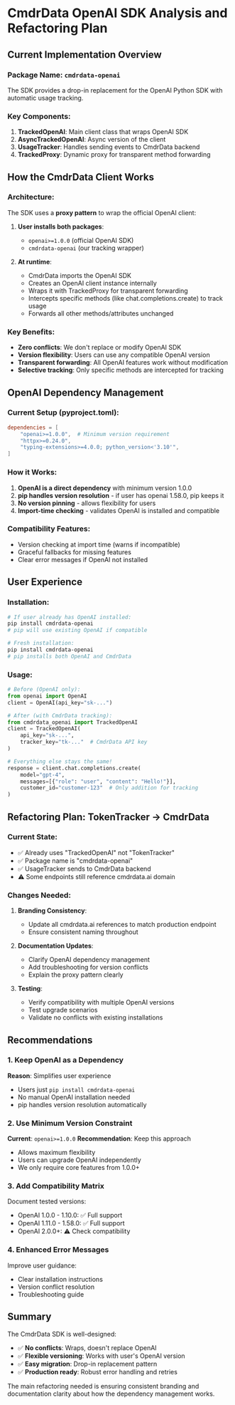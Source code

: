 # CmdrData OpenAI SDK Analysis and Refactoring Plan

## Current Implementation Overview

### Package Name: `cmdrdata-openai`
The SDK provides a drop-in replacement for the OpenAI Python SDK with automatic usage tracking.

### Key Components:
1. **TrackedOpenAI**: Main client class that wraps OpenAI SDK
2. **AsyncTrackedOpenAI**: Async version of the client
3. **UsageTracker**: Handles sending events to CmdrData backend
4. **TrackedProxy**: Dynamic proxy for transparent method forwarding

## How the CmdrData Client Works

### Architecture:
The SDK uses a **proxy pattern** to wrap the official OpenAI client:

1. **User installs both packages**:
   - `openai>=1.0.0` (official OpenAI SDK)
   - `cmdrdata-openai` (our tracking wrapper)

2. **At runtime**:
   - CmdrData imports the OpenAI SDK
   - Creates an OpenAI client instance internally
   - Wraps it with TrackedProxy for transparent forwarding
   - Intercepts specific methods (like chat.completions.create) to track usage
   - Forwards all other methods/attributes unchanged

### Key Benefits:
- **Zero conflicts**: We don't replace or modify OpenAI SDK
- **Version flexibility**: Users can use any compatible OpenAI version
- **Transparent forwarding**: All OpenAI features work without modification
- **Selective tracking**: Only specific methods are intercepted for tracking

## OpenAI Dependency Management

### Current Setup (pyproject.toml):
```toml
dependencies = [
    "openai>=1.0.0",  # Minimum version requirement
    "httpx>=0.24.0",
    "typing-extensions>=4.0.0; python_version<'3.10'",
]
```

### How it Works:
1. **OpenAI is a direct dependency** with minimum version 1.0.0
2. **pip handles version resolution** - if user has openai 1.58.0, pip keeps it
3. **No version pinning** - allows flexibility for users
4. **Import-time checking** - validates OpenAI is installed and compatible

### Compatibility Features:
- Version checking at import time (warns if incompatible)
- Graceful fallbacks for missing features
- Clear error messages if OpenAI not installed

## User Experience

### Installation:
```bash
# If user already has OpenAI installed:
pip install cmdrdata-openai
# pip will use existing OpenAI if compatible

# Fresh installation:
pip install cmdrdata-openai
# pip installs both OpenAI and CmdrData
```

### Usage:
```python
# Before (OpenAI only):
from openai import OpenAI
client = OpenAI(api_key="sk-...")

# After (with CmdrData tracking):
from cmdrdata_openai import TrackedOpenAI
client = TrackedOpenAI(
    api_key="sk-...",
    tracker_key="tk-..."  # CmdrData API key
)

# Everything else stays the same!
response = client.chat.completions.create(
    model="gpt-4",
    messages=[{"role": "user", "content": "Hello!"}],
    customer_id="customer-123"  # Only addition for tracking
)
```

## Refactoring Plan: TokenTracker → CmdrData

### Current State:
- ✅ Already uses "TrackedOpenAI" not "TokenTracker"
- ✅ Package name is "cmdrdata-openai"
- ✅ UsageTracker sends to CmdrData backend
- ⚠️ Some endpoints still reference cmdrdata.ai domain

### Changes Needed:

1. **Branding Consistency**:
   - Update all cmdrdata.ai references to match production endpoint
   - Ensure consistent naming throughout

2. **Documentation Updates**:
   - Clarify OpenAI dependency management
   - Add troubleshooting for version conflicts
   - Explain the proxy pattern clearly

3. **Testing**:
   - Verify compatibility with multiple OpenAI versions
   - Test upgrade scenarios
   - Validate no conflicts with existing installations

## Recommendations

### 1. Keep OpenAI as a Dependency
**Reason**: Simplifies user experience
- Users just `pip install cmdrdata-openai`
- No manual OpenAI installation needed
- pip handles version resolution automatically

### 2. Use Minimum Version Constraint
**Current**: `openai>=1.0.0`
**Recommendation**: Keep this approach
- Allows maximum flexibility
- Users can upgrade OpenAI independently
- We only require core features from 1.0.0+

### 3. Add Compatibility Matrix
Document tested versions:
- OpenAI 1.0.0 - 1.10.0: ✅ Full support
- OpenAI 1.11.0 - 1.58.0: ✅ Full support
- OpenAI 2.0.0+: ⚠️ Check compatibility

### 4. Enhanced Error Messages
Improve user guidance:
- Clear installation instructions
- Version conflict resolution
- Troubleshooting guide

## Summary

The CmdrData SDK is well-designed:
- ✅ **No conflicts**: Wraps, doesn't replace OpenAI
- ✅ **Flexible versioning**: Works with user's OpenAI version
- ✅ **Easy migration**: Drop-in replacement pattern
- ✅ **Production ready**: Robust error handling and retries

The main refactoring needed is ensuring consistent branding and documentation clarity about how the dependency management works.
